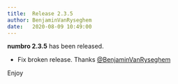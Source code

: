 ```yaml
---
title:  Release 2.3.5
author: BenjaminVanRyseghem
date:   2020-08-09 10:49:00
---
```


**numbro 2.3.5** has been released.

- Fix broken release. Thanks [@BenjaminVanRyseghem](https://github.com/BenjaminVanRyseghem)

Enjoy <i class="fa fa-smile-o">
